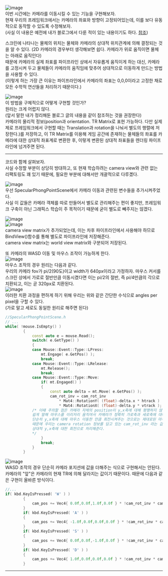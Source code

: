 ![image](https://user-images.githubusercontent.com/63915665/197344163-b824f8fa-8b39-44cc-9300-cd71b55b6c46.png)  
이번 시간에는 카메라를 이동시킬 수 있는 기능을 구현해보자.  
현재 우리의 프레임워크에서는 카메라의 좌표와 방향이 고정되어있는데, 이를 보다 유동적으로 동작할 수 있도록 수정해보자.  
(사실 이 내용은 예전에 내가 블로그에서 다룬 적이 있는 내용이기도 하다. [참조](https://gamesmith.tistory.com/177?category=1032694))

스크린에 나타나는 물체의 위치는 물체와 카메라의 상대적 위치관계에 의해 결정되는 것을 알 수 있다. (2D 카메라의 경우부터 생각해보면 쉽다. 카메라가 위로 움직이면 물체는 아래로 움직인다)  
때문에 카메라의 실제 좌표를 파이프라인 상에서 자유롭게 움직이게 하는 대신, 카메라를 고정시켜 두고 물체들이 카메라의 움직임에 맞추어 상대적으로 이동하게 만드는 방법을 사용할 수 있다.  
(이렇게 하는 가장 큰 이유는 파이프라인에서 카메라의 좌표는 0,0,0이라고 고정한 채로 모든 수학적 연산들을 처리하기 때문이다.)  

![image](https://user-images.githubusercontent.com/63915665/197344569-00a5876b-e96b-4d51-aad4-a2c11be74e31.png)  
이 방법을 구체적으로 어떻게 구현할 것인가?  
원리는 크게 어렵지 않다.  
(앞서 말한 내가 정리해둔 블로그 글의 내용을 같이 참조하는 것을 권장한다)  
카메라의 물리적 정보(position과 orientation. TR Matrix로 표현 가능하다. 다만 실제제로 프레임워크에서 구현할 때는 Translation과 rotation을 나눠서 별도의 행렬에 저장한다.)를 저장하고, 이 TR Matrix를 이용해 게임 공간에 존재하는 물체들의 좌표를 카메라에 대한 상대적 좌표계로 변환한 후, 이렇게 변환된 상대적 좌표들을 렌더링 파이프라인에 넘겨주면 된다.  

---  

코드와 함께 살펴보자.  
사실 수정할 부분이 상당히 방대하고, 또 현재 학습하려는 camera view와 관련 없는 리팩토링도 꽤 있기 때문에, 필요한 부분에 대해서만 개괄적으로 다루곘다.  

![image](https://user-images.githubusercontent.com/63915665/197344874-0369c029-80d8-43d4-8293-603e04d888da.png)  
우선 SpecularPhongPointScene에서 카메라 이동과 관련된 변수들을 추가시켜주었다.  
사실 이 값들은 카메라 객체를 따로 만들어서 별도로 관리해주는 편이 좋지만, 프레임워크 구축이 아닌 그래픽스 학습이 주 목적이기 때문에 굳이 별도로 빼주지는 않겠다.  

![image](https://user-images.githubusercontent.com/63915665/197345050-736df432-bc6c-4a5a-9d70-84c38fa77d2e.png)  
![image](https://user-images.githubusercontent.com/63915665/197345112-5fa50d7d-0d43-4a07-8ae6-ae509aa90ae4.png)  
camera view matrix가 추가되었는데, 이는 차후 파이프라인에서 사용해야 하므로 BindView()함수를 통해 별도로 파이프라인에 저장해준다.  
camera view matrix는 world view matrix와 구분되어 저장된다.  

또 카메라의 WASD 이동 및 마우스 조작이 가능하게 한다.  
![image](https://user-images.githubusercontent.com/63915665/197345276-4722a769-9754-4e81-988d-ebc22dd102d1.png)  
마우스 조작의 경우 원리는 다음과 같다.  
우리의 카메라 fov가 pi/2(90도)이고 width가 640px이라고 가정하자. 마우스 커서를 스크린 상에서 가로로 절반만큼 이동시켰다면 이는 pi/2의 절반, 즉 pi/4만큼의 각으로 치환되고, 이는 곧 320px로 치환된다.  
![image](https://user-images.githubusercontent.com/63915665/197345351-5dd8570e-b408-4d28-a0f2-d8bff44d504d.png)  
이러한 치환 과정을 편하게 하기 위해 우리는 위와 같은 간단한 수식으로 angles per pixel을 구할 수 있다.  
(가로 말고 세로도 동일한 원리로 해주면 된다)  
```c++
//SpecularPhongPointScene.h
// ...
while( !mouse.IsEmpty() )
		{
			const auto e = mouse.Read();
			switch( e.GetType() )
			{
			case Mouse::Event::Type::LPress:
				mt.Engage( e.GetPos() );
				break;
			case Mouse::Event::Type::LRelease:
				mt.Release();
				break;
			case Mouse::Event::Type::Move:
				if( mt.Engaged() )
				{
					const auto delta = mt.Move( e.GetPos() );
					cam_rot_inv = cam_rot_inv
						* Mat4::RotationY( (float)-delta.x * htrack )
						* Mat4::RotationX( (float)-delta.y * vtrack ); // 커서의 가로, 세로 이동은 각각 y,x축을 기준으로 회전해준다
            /* 이떄 주의할 점은 카메라 자체의 position이 y,x축에 대해 평행하지 않을 수도 있다는 점이다. 
            쉽게 말해 마우스를 이리저리 움직여서 카메라가 정확히 가로축과 세로축에 대해 평행인 상태가 아니라면, 
            단순히 y,x축에 대해 마우스 이동한 만큼 회전시켜주는 것으로는 제대로된 마우스 조작이 불가능하다.  
            때문에 우리는 camera rotation 정보를 담고 있는 cam_rot_inv 라는 값에 마우스에 의한 카메라 회전을 나타내는 회전 행렬을 곱해줌으로써 
            상대적 y,x축에 대한 회전으로 처리해준다.
            */
				}
				break;
			}
		}
```

![image](https://user-images.githubusercontent.com/63915665/197344951-cc6bc7d5-f9ec-4fa6-b938-4dc98479bea2.png)  
WASD 조작의 경우 단순히 카메라 포지션에 값을 더해주는 식으로 구현해서는 안된다. 카메라의 "앞"은 카메라의 현재 TR에 의해 달라지는 값이기 때문이다. 때문에 다음과 같은 구현이 올바른 방식이다.  
```c++
//...
if( kbd.KeyIsPressed( 'W' ) )
		{
			cam_pos += Vec4{ 0.0f,0.0f,1.0f,0.0f } * !cam_rot_inv * cam_speed * dt;
		}
		if( kbd.KeyIsPressed( 'A' ) )
		{
			cam_pos += Vec4{ -1.0f,0.0f,0.0f,0.0f } * !cam_rot_inv * cam_speed * dt;
		}
		if( kbd.KeyIsPressed( 'S' ) )
		{
			cam_pos += Vec4{ 0.0f,0.0f,-1.0f,0.0f } * !cam_rot_inv * cam_speed * dt;
		}
		if( kbd.KeyIsPressed( 'D' ) )
		{
			cam_pos += Vec4{ 1.0f,0.0f,0.0f,0.0f } * !cam_rot_inv * cam_speed * dt;
		}
```

---  






